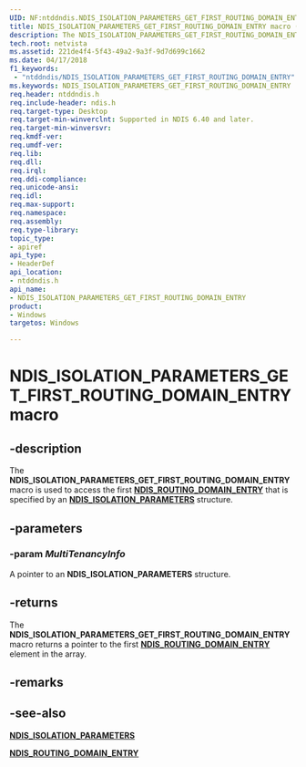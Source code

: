 ```yaml
---
UID: NF:ntddndis.NDIS_ISOLATION_PARAMETERS_GET_FIRST_ROUTING_DOMAIN_ENTRY
title: NDIS_ISOLATION_PARAMETERS_GET_FIRST_ROUTING_DOMAIN_ENTRY macro (ntddndis.h)
description: The NDIS_ISOLATION_PARAMETERS_GET_FIRST_ROUTING_DOMAIN_ENTRY macro is used to access the first NDIS_ROUTING_DOMAIN_ENTRY that is specified by an NDIS_ISOLATION_PARAMETERS structure.
tech.root: netvista
ms.assetid: 221de4f4-5f43-49a2-9a3f-9d7d699c1662
ms.date: 04/17/2018
f1_keywords:
 - "ntddndis/NDIS_ISOLATION_PARAMETERS_GET_FIRST_ROUTING_DOMAIN_ENTRY"
ms.keywords: NDIS_ISOLATION_PARAMETERS_GET_FIRST_ROUTING_DOMAIN_ENTRY
req.header: ntddndis.h
req.include-header: ndis.h
req.target-type: Desktop
req.target-min-winverclnt: Supported in NDIS 6.40 and later.
req.target-min-winversvr:
req.kmdf-ver:
req.umdf-ver:
req.lib:
req.dll:
req.irql: 
req.ddi-compliance:
req.unicode-ansi:
req.idl:
req.max-support:
req.namespace:
req.assembly:
req.type-library: 
topic_type: 
- apiref
api_type: 
- HeaderDef
api_location: 
- ntddndis.h
api_name: 
- NDIS_ISOLATION_PARAMETERS_GET_FIRST_ROUTING_DOMAIN_ENTRY
product:
- Windows
targetos: Windows

---
```


# NDIS_ISOLATION_PARAMETERS_GET_FIRST_ROUTING_DOMAIN_ENTRY macro


## -description

The **NDIS_ISOLATION_PARAMETERS_GET_FIRST_ROUTING_DOMAIN_ENTRY** macro is used to access the first [**NDIS_ROUTING_DOMAIN_ENTRY**](ns-ntddndis-_ndis_routing_domain_entry.md) that is specified by an [**NDIS_ISOLATION_PARAMETERS**](ns-ntddndis-_ndis_isolation_parameters.md) structure.

## -parameters

### -param _MultiTenancyInfo_

A pointer to an **NDIS_ISOLATION_PARAMETERS** structure.

## -returns

The **NDIS_ISOLATION_PARAMETERS_GET_FIRST_ROUTING_DOMAIN_ENTRY** macro returns a pointer to the first [**NDIS_ROUTING_DOMAIN_ENTRY**](ns-ntddndis-_ndis_routing_domain_entry.md) element in the array.

## -remarks

## -see-also

[**NDIS_ISOLATION_PARAMETERS**](ns-ntddndis-_ndis_isolation_parameters.md)

[**NDIS_ROUTING_DOMAIN_ENTRY**](ns-ntddndis-_ndis_routing_domain_entry.md)
